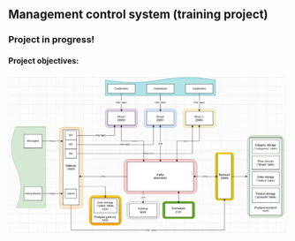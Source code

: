 ## Management control system (training project)

### Project in progress!

#### Project objectives:

![image info](images/image01.jpg)


[//]: # (#### Results:)
